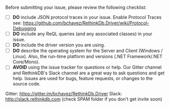 Before submitting your issue, please review the following checklist:

- [ ] **DO** include JSON protocol traces in your issue.
Enable Protocol Traces see: https://github.com/bchavez/RethinkDb.Driver/wiki/Protocol-Debugging
- [ ] **DO** include any ReQL queries (and any associated classes) in your issue.
- [ ] **DO** include the driver version you are using.
- [ ] **DO** describe the operating system for the Server and Client (Windows / Linux). Also, the run-time platform and versions (.NET Framework/.NET Core/Mono).
- [ ] **AVOID** using the issue tracker for questions or help. Our Gitter channel and RethinkDB's Slack channel are a great way to ask questions and get help. Issues are used for bugs, feature requests, or changes to the source code.

Gitter: https://gitter.im/bchavez/RethinkDb.Driver
Slack: http://slack.rethinkdb.com (check SPAM folder if you don't get invite soon)